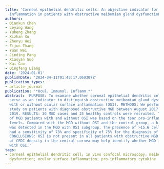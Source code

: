 ```yaml
---
title: 'Corneal epithelial dendritic cells: An objective indicator for ocular surface
  inflammation in patients with obstructive meibomian gland dysfunction?'
authors:
- Qiankun Chen
- Leying Wang
- Yuheng Zhang
- Xizhan Xu
- Zhenyu Wei
- Zijun Zhang
- Yuan Wei
- Jinding Pang
- Xiaoyan Guo
- Kai Cao
- Qingfeng Liang
date: '2024-01-01'
publishDate: '2024-04-11T01:43:17.060307Z'
publication_types:
- article-journal
publication: '*Ocul. Immunol. Inflamm.*'
abstract: 'PURPOSE: To examine whether corneal epithelial dendritic cells (CEDC) could
  serve as an indicator to distinguish obstructive meibomian gland dysfunction (MGD)
  with or without ocular surface inflammation (OSI). METHODS: We performed a case-control
  study on patients with diagnosed obstructive MGD between August 2017 and November
  2019. RESULTS: 30 MGD cases and 25 healthy controls were recruited. The classification
  of MGD patients with and without OSI was based on the tear pro-inflammatory cytokine
  levels. Compared with the MGD without OSI and the control group, a higher CEDC density
  was detected in the MGD with OSI subgroup. The presence of >15.6 cells/mm2 CEDC
  had a sensitivity of 73% and specificity of 75% for the diagnosis of MGD with OSI.
  CONCLUSIONS: OSI is not present in all patients with obstructive MGD. Evaluation
  of CEDC density in the central cornea may help identify whether MGD is concomitant
  with OSI.'
tags:
- Corneal epithelial dendritic cell; in vivo confocal microscopy; meibomian gland
  dysfunction; ocular surface inflammation; pro-inflammatory cytokine
---
```

